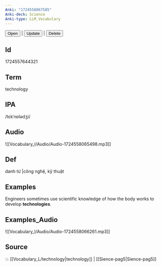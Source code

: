 ```yaml
---
Anki: "1724558067585"
Anki-deck: Science
Anki-type: LLM_Vocabulary
---
```

<button class="anki-btn-open">Open</button> | <button class="anki-btn-update">Update</button> | <button class="anki-btn-delete">Delete</button>

## Id
1724557644321
## Term
technology
## IPA
 /tɛkˈnɒlədʒi/
## Audio
 ![[Vocabulary_l/Audio/Audio-1724558065498.mp3]]

## Def
 danh từ |công nghệ, kỹ thuật 
## Examples
Engineers sometimes use scientific knowledge of how the body works to develop **technologies**.

## Examples_Audio
![[Vocabulary_l/Audio/Audio-1724558066261.mp3]]
## Source
💥 [[Vocabulary_L/technology|technology]] |  [[Sience-pag5|Sience-pag5]]